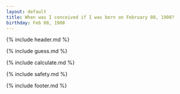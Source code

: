 ```yaml
---
layout: default
title: When was I conceived if I was born on February 08, 1908?
birthday: Feb 08, 1908
---
```


{% include header.md %}

{% include guess.md %}

{% include calculate.md %}

{% include safety.md %}

{% include footer.md %}



